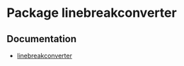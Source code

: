 # Package linebreakconverter

## Documentation

- [linebreakconverter](../../docs/linebreakconverter.md)
